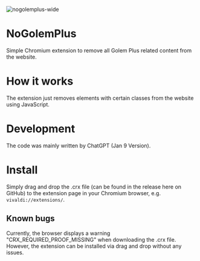 ![nogolemplus-wide](https://user-images.githubusercontent.com/12802765/215222306-7b54f1c9-c4e4-4922-a93a-8086286734ff.jpg)

# NoGolemPlus
Simple Chromium extension to remove all Golem Plus related content from the website.
# How it works
The extension just removes elements with certain classes from the website using JavaScript.
# Development
The code was mainly written by ChatGPT (Jan 9 Version).
# Install
Simply drag and drop the .crx file (can be found in the release here on GitHub) to the extension page in your Chromium browser, e.g. `vivaldi://extensions/`.
## Known bugs
Currently, the browser displays a warning "CRX_REQUIRED_PROOF_MISSING" when downloading the .crx file. However, the extension can be installed via drag and drop without any issues.
